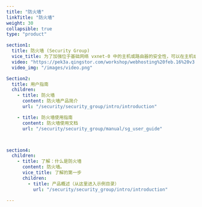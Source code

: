 ```yaml
---
title: "防火墙"
linkTitle: "防火墙"
weight: 30
collapsible: true
type: "product"

section1:
  title: 防火墙 (Security Group)
  vice_title: 为了加强位于基础网络 vxnet-0 中的主机或路由器的安全性，可以在主机或路由器之前放置一个防火墙(Security Group)。QingCloud 系统为每个用户提供了一个缺省防火墙(ID 之后带有星标)，默认打开22端口。当然，您也可以创建更多的防火墙。初始状态下，每个防火墙都不包含任何规则，即，任何端口都是封闭的，您需要建立规则以打开相应的端口。另外，您可以借助 "IP/端口集合" 功能把具有相同特征的一组 IP 或者一组端口设置成为 "IP/端口集合"，并且在防火墙规则中进行添加，实现批量管理功能。
  video: "https://pek3a.qingstor.com/workshop/webhosting%20feb.16%20v3.mp4"
  video_img: "/images/video.png"

Section2:
  title: 用户指南
  children:
    - title: 防火墙
      content: 防火墙产品简介
      url: "/security/security_group/intro/introduction"

    - title: 防火墙使用指南
      content: 防火墙使用文档
      url: "/security/security_group/manual/sg_user_guide"



section4:
  children:
    - title: 了解：什么是防火墙
      content: 防火墙。
      vice_title: 了解的第一步
      children:
        - title: 产品概述（从这里进入示例目录）
          url: "/security/security_group/intro/introduction"

---
```


